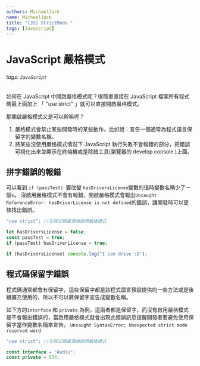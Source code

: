 ```yaml
---
authors: MichaelJack
name: MichaelJack
title: "[JS] StrictMode "
tags: [Javascript]
---
```


# JavaScript 嚴格模式

###### tags: `JavaScript`

如何在 JavaScript 中開啟嚴格模式呢？很簡單直接在 JavaScript 檔案所有程式碼最上面加上 「 "use strict" 」就可以直接開啟嚴格模式。

那開啟嚴格模式又是可以幹嘛呢？

1. 嚴格模式會禁止某些開發時的某些動作，比如說：宣告一個通常為程式語言保留字的變數名稱。
2. 將某些沒使用嚴格模式情況下 JavaScript 執行失敗不會報錯的部分，把錯誤可視化出來並顯示在終端機或是除錯工具(瀏覽器的 develop console )上面。

## 拼字錯誤的報錯

可以看到 `if (passTest) `要改變 `hasDriversLicense`變數的值時變數名稱少了一個`s`。
沒啟用嚴格模式不會有報錯，開啟嚴格模式會報出`Uncaught ReferenceError: hasDriverLicense is not defined`的錯誤，讓開發時可以更快找出錯誤。

```javascript
"use strict"; //在程式碼最頂端啟用嚴格模式

let hasDriversLicense = false;
const passTest = true;
if (passTest) hasDriverLicense = true;

if (hasDriversLicense) console.log("I can drive :D");
```

## 程式碼保留字錯誤

程式碼通常都會有保留字，這些保留字都是該程式語言預設提供的一些方法或是後續擴充使用的，所以不可以將保留字宣告成變數名稱。

如下方的`interface` 和 `private` 為例，這兩者都是保留字，而沒有啟用嚴格模式是不會報出錯誤的，當啟用嚴格模式就會出現此錯誤訊息提醒開發者要避免使用保留字當作變數名稱來宣告。
`Uncaught SyntaxError: Unexpected strict mode reserved word `

```javascript
"use strict"; //在程式碼最頂端啟用嚴格模式

const interface = "Audio";
const private = 534;
```
